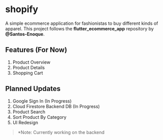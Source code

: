 # shopify

A simple ecommerce application for fashionistas to buy different kinds of apparel. This project follows the **flutter_ecommerce_app** repository by **@Santos-Enoque**.

## Features (For Now)
1. Product Overview
2. Product Details
3. Shopping Cart

## Planned Updates
1. Google Sign In (In Progress)
2. Cloud Firestore Backend DB (In Progress)
3. Product Search
4. Sort Product By Category
5. UI Redesign

<!---
## Screenshots
### Product Overview
![](https://github.com/ktzy0305/shop_here/blob/master/app_screenshots/main_page.png#thumbnail)
### Product details
![](https://github.com/ktzy0305/shop_here/blob/master/app_screenshots/product_details.png)
### Shopping Cart
![](https://github.com/ktzy0305/shop_here/blob/master/app_screenshots/shopping_cart.png)
--->
> *Note: Currently working on the backend

